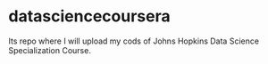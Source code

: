 # datasciencecoursera
Its repo where I will upload my cods of Johns Hopkins Data Science Specialization Course.
